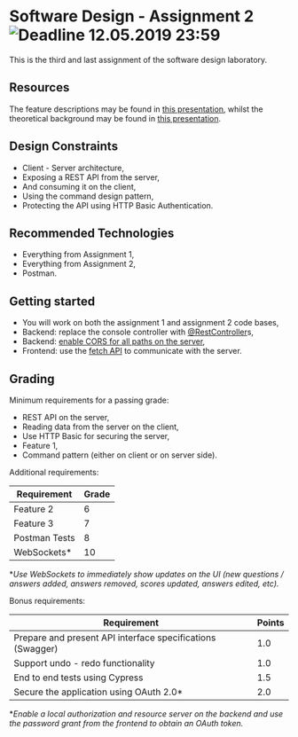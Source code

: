# Software Design - Assignment 2 ![Deadline 12.05.2019 23:59](https://img.shields.io/badge/deadline-12.05.2019%2023%3A59-blue.svg "Deadline: 12.05.2019 23:59")
This is the third and last assignment of the software design laboratory.

## Resources
The feature descriptions may be found in [this presentation](https://slides.com/spet/utcn-sd-assignment-topic), whilst the theoretical background may be found in [this presentation](https://slides.com/spet/utcn-sd-assignment-3).

## Design Constraints
 * Client - Server architecture,
 * Exposing a REST API from the server,
 * And consuming it on the client,
 * Using the command design pattern,
 * Protecting the API using HTTP Basic Authentication.

## Recommended Technologies
 * Everything from Assignment 1,
 * Everything from Assignment 2,
 * Postman.

## Getting started
 * You will work on both the assignment 1 and assignment 2 code bases,
 * Backend: replace the console controller with [@RestController](https://spring.io/guides/gs/rest-service-cors/#_create_a_resource_controller)s,
 * Backend: [enable CORS for all paths on the server](https://spring.io/guides/gs/rest-service-cors/#_global_cors_configuration),
 * Frontend: use the [fetch API](https://developer.mozilla.org/en-US/docs/Web/API/Fetch_API/Using_Fetch) to communicate with the server.

## Grading
Minimum requirements for a passing grade:
 * REST API on the server,
 * Reading data from the server on the client,
 * Use HTTP Basic for securing the server,
 * Feature 1,
 * Command pattern (either on client or on server side).

Additional requirements:

| Requirement                        | Grade |
|------------------------------------|-------|
| Feature 2                          |   6   |
| Feature 3                          |   7   |
| Postman Tests                      |   8   |
| WebSockets*                        |   10  |

**Use WebSockets to immediately show updates on the UI (new questions / answers added, answers removed, scores updated, answers edited, etc).*

Bonus requirements:

| Requirement                                                | Points |
|------------------------------------------------------------|--------|
| Prepare and present API interface specifications (Swagger) | 1.0    |
| Support undo - redo functionality                          | 1.0    |
| End to end tests using Cypress                             | 1.5    |
| Secure the application using OAuth 2.0*                    | 2.0    |

**Enable a local authorization and resource server on the backend and use the password grant from the frontend to obtain an OAuth token.*